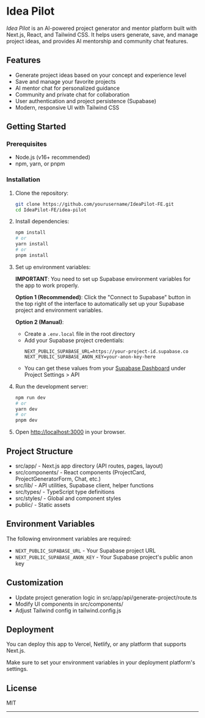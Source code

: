 # Idea Pilot

*Idea Pilot* is an AI-powered project generator and mentor platform built with Next.js, React, and Tailwind CSS. It helps users generate, save, and manage project ideas, and provides AI mentorship and community chat features.

## Features

- Generate project ideas based on your concept and experience level
- Save and manage your favorite projects
- AI mentor chat for personalized guidance
- Community and private chat for collaboration
- User authentication and project persistence (Supabase)
- Modern, responsive UI with Tailwind CSS

## Getting Started

### Prerequisites

- Node.js (v16+ recommended)
- npm, yarn, or pnpm

### Installation

1. Clone the repository:
   ```bash
   git clone https://github.com/yourusername/IdeaPilot-FE.git
   cd IdeaPilot-FE/idea-pilot
   ```

2. Install dependencies:
   ```bash
   npm install
   # or
   yarn install
   # or
   pnpm install
   ```

3. Set up environment variables:
   
   **IMPORTANT**: You need to set up Supabase environment variables for the app to work properly.
   
   **Option 1 (Recommended)**: Click the "Connect to Supabase" button in the top right of the interface to automatically set up your Supabase project and environment variables.
   
   **Option 2 (Manual)**: 
   - Create a `.env.local` file in the root directory
   - Add your Supabase project credentials:
     ```
     NEXT_PUBLIC_SUPABASE_URL=https://your-project-id.supabase.co
     NEXT_PUBLIC_SUPABASE_ANON_KEY=your-anon-key-here
     ```
   - You can get these values from your [Supabase Dashboard](https://supabase.com/dashboard) under Project Settings > API

4. Run the development server:
   ```bash
   npm run dev
   # or
   yarn dev
   # or
   pnpm dev
   ```

5. Open [http://localhost:3000](http://localhost:3000) in your browser.

## Project Structure

- src/app/ - Next.js app directory (API routes, pages, layout)
- src/components/ - React components (ProjectCard, ProjectGeneratorForm, Chat, etc.)
- src/lib/ - API utilities, Supabase client, helper functions
- src/types/ - TypeScript type definitions
- src/styles/ - Global and component styles
- public/ - Static assets

## Environment Variables

The following environment variables are required:

- `NEXT_PUBLIC_SUPABASE_URL` - Your Supabase project URL
- `NEXT_PUBLIC_SUPABASE_ANON_KEY` - Your Supabase project's public anon key

## Customization

- Update project generation logic in src/app/api/generate-project/route.ts
- Modify UI components in src/components/
- Adjust Tailwind config in tailwind.config.js

## Deployment

You can deploy this app to Vercel, Netlify, or any platform that supports Next.js.

Make sure to set your environment variables in your deployment platform's settings.

## License

MIT

---